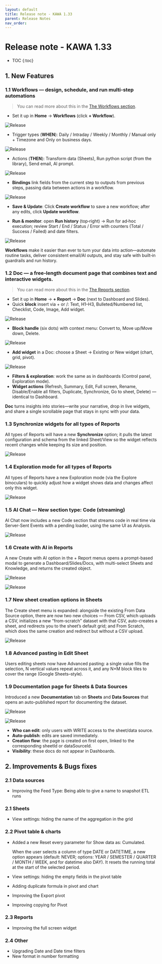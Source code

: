 ```yaml
---
layout: default
title: Release note - KAWA 1.33
parent: Release Notes
nav_order: 
---
```


# Release note - KAWA 1.33

* TOC
{:toc}

## 1. New Features

### 1.1 Workflows — design, schedule, and run multi‑step automations

> You can read more about this in the [The Workflows section](07_00_workflows.md).

- Set it up in **Home** → **Workflows** (click **+ Workflow**).

![Release](./readme-assets/release(1.33)1.png)

- Trigger types (**WHEN**): Daily / Intraday / Weekly / Monthly / Manual only + Timezone and Only on business days.

![Release](./readme-assets/release(1.33)2.png)

- Actions (**THEN**): Transform data (Sheets), Run python script (from the library), Send email, AI prompt.

![Release](./readme-assets/release(1.33)3.png)

- **Bindings** link fields from the current step to outputs from previous steps, passing data between actions in a workflow.

![Release](./readme-assets/release(1.33)4.png)

- **Save & Update**: Click **Create workflow** to save a new workflow; after any edits, click **Update workflow**.

- **Run & monitor**: open **Run history** (top‑right) → Run for ad‑hoc execution; review Start / End / Status / Error with counters (Total / Success / Failed) and date filters.

![Release](./readme-assets/release(1.33)5.png)

**Workflows** make it easier than ever to turn your data into action—automate routine tasks, deliver consistent email/AI outputs, and stay safe with built‑in guardrails and run history.

### 1.2 Doc — a free-length document page that combines text and interactive widgets.

> You can read more about this in the [The Reports section](05_01_reports.md).

- Set it up in **Home** → **+ Report** → **Doc** (next to Dashboard and Slides).
- Quick **block** insert via + or /: Text, H1–H3, Bulleted/Numbered list, Checklist, Сode, Image, Add widget.

![Release](./readme-assets/release(1.33)6.png)

- **Block handle** (six dots) with context menu: Convert to, Move up/Move down, Delete.

![Release](./readme-assets/release(1.33)7.png)

- **Add widget** in a Doc: choose a Sheet → Existing or New widget (chart, grid, pivot).

![Release](./readme-assets/release(1.33)8.png)

- **Filters & exploration**: work the same as in dashboards (Control panel, Exploration mode).
- **Widget actions** (Refresh, Summary, Edit, Full screen, Rename, Disable/Enable all filters, Duplicate, Synchronize, Go to sheet, Delete) — identical to Dashboard.

**Doc** turns insights into stories—write your narrative, drop in live widgets, and share a single scrollable page that stays in sync with your data.

### 1.3 Synchronize widgets for all types of Reports

All types of Reports will have a new **Synchronize** option; it pulls the latest configuration and schema from the linked Sheet/View so the widget reflects recent changes while keeping its size and position.

![Release](./readme-assets/release(1.33)9.png)

### 1.4 Exploration mode for all types of Reports

All types of Reports have a new Exploration mode (via the Explore binoculars) to quickly adjust how a widget shows data and changes affect only this widget.

![Release](./readme-assets/release(1.33)10.png)

### 1.5 AI Chat — New section type: Code (streaming)

AI Chat now includes a new Code section that streams code in real time via Server-Sent Events with a pending loader, using the same UI as Analysis.

![Release](./readme-assets/release(1.33)11.png)

### 1.6 Create with AI in Reports 

A new Create with AI option in the + Report menus opens a prompt-based modal to generate a Dashboard/Slides/Docs, with multi-select Sheets and Knowledge, and returns the created object.

![Release](./readme-assets/release(1.33)12.png)

![Release](./readme-assets/release(1.33)13.png)

### 1.7 New sheet creation options in Sheets

The Create sheet menu is expanded: alongside the existing From Data Source option, there are now two new choices — From CSV, which uploads a CSV, initializes a new “from-scratch” dataset with that CSV, auto-creates a sheet, and redirects you to the sheet’s default grid; and From Scratch, which does the same creation and redirect but without a CSV upload.

![Release](./readme-assets/release(1.33)14.png)

### 1.8 Advanced pasting in Edit Sheet

Users editing sheets now have Advanced pasting: a single value fills the selection, N vertical values repeat across it, and any N×M block tiles to cover the range (Google Sheets–style).

### 1.9 Documentation page for Sheets & Data Sources

Introduced a new **Documentation** tab on **Sheets** and **Data Sources** that opens an auto-published report for documenting the dataset.

![Release](./readme-assets/release(1.33)15.png)

![Release](./readme-assets/release(1.33)16.png)
  
- **Who can edit**: only users with WRITE access to the sheet/data source.
- **Auto-publish**: edits are saved immediately.
- **Creation flow**: the page is created on first open, linked to the corresponding sheetId or dataSourceId.
- **Visibility**: these docs do not appear in Dashboards.

## 2. Improvements & Bugs fixes

### 2.1 Data sources

- Improving the Feed Type: Being able to give a name to snapshot ETL runs

### 2.1 Sheets 

- View settings: hiding the name of the aggregation in the grid

### 2.2 Pivot table & charts 

- Added a new Reset every parameter for Show data as: Cumulated.

  When the user selects a column of type DATE or DATETIME, a new option appears (default: NEVER; options: YEAR / SEMESTER / QUARTER / MONTH / WEEK, and for datetime also DAY). It resets the running total at the start of the selected period.

- View settings: hiding the empty fields in the pivot table
- Adding duplicate formula in pivot and chart
- Improving the Export pivot
- Improving copying for Pivot

### 2.3 Reports

- Improving the full screen widget

### 2.4 Other

- Upgrading Date and Date time filters
- New format in number formatting
